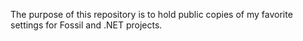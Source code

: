 The purpose of this repository is to hold public copies of my favorite settings for Fossil and .NET projects.
